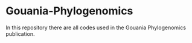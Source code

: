 # Gouania-Phylogenomics
In this repository there are all codes used in the Gouania Phylogenomics publication.
